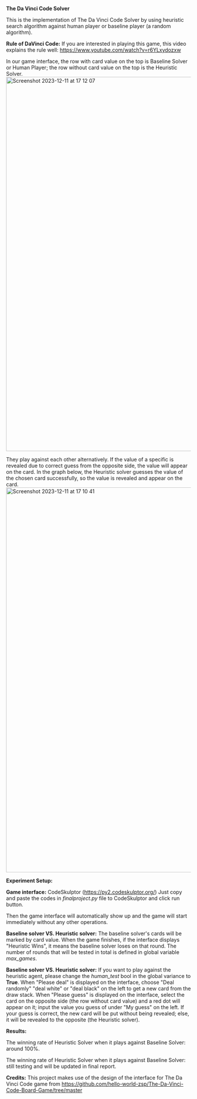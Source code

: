 **The Da Vinci Code Solver**

This is the implementation of The Da Vinci Code Solver by using heuristic search algorithm against human player or baseline player (a random algorithm).

**Rule of DaVinci Code:** If you are interested in playing this game, this video explains the rule well: https://www.youtube.com/watch?v=r6YLxydozxw

In our game interface, the row with card value on the top is Baseline Solver or Human Player; the row without card value on the top is the Heuristic Solver.
<img width="1020" alt="Screenshot 2023-12-11 at 17 12 07" src="https://github.com/yutingliuzz/DaVinciCodeSolver/assets/93453827/1972326f-6d82-414d-88fd-70fd2ec71f3c">

They play against each other alternatively. If the value of a specific is revealed due to correct guess from the opposite side, the value will appear on the card. 
In the graph below, the Heuristic solver guesses the value of the chosen card successfully, so the value is revealed and appear on the card. 
<img width="1049" alt="Screenshot 2023-12-11 at 17 10 41" src="https://github.com/yutingliuzz/DaVinciCodeSolver/assets/93453827/7672dfa5-8619-40d5-aee6-48247c343197">






**Experiment Setup:**

**Game interface:** CodeSkulptor (https://py2.codeskulptor.org/) Just copy and paste the codes in *finalproject.py* file to CodeSkulptor and click run button. 

Then the game interface will automatically show up and the game will start immediately without any other operations. 

**Baseline solver VS. Heuristic solver:** The baseline solver's cards will be marked by card value. When the game finishes, if the interface displays "Heuristic Wins", it means the baseline solver loses on that round. The number of rounds that will be tested in total is defined in global variable *max_games*.

**Baseline solver VS. Heuristic solver:** If you want to play against the heuristic agent, please change the *human_test* bool in the global variance to **True**. 
When "Please deal" is displayed on the interface, choose "Deal randomly" "deal white" or "deal black" on the left to get a new card from the draw stack. 
When "Please guess" is displayed on the interface, select the card on the opposite side (the row without card value) and a red dot will appear on it; input the value you guess of under "My guess" on the left. If your guess is correct, the new card will be put without being revealed; else, it will be revealed to the opposite (the Heuristic solver).

**Results:**

The winning rate of Heuristic Solver when it plays against Baseline Solver: around 100%.

The winning rate of Heuristic Solver when it plays against Baseline Solver: still testing and will be updated in final report.

**Credits:**
This project makes use of the design of the interface for The Da Vinci Code game from https://github.com/hello-world-zsp/The-Da-Vinci-Code-Board-Game/tree/master

